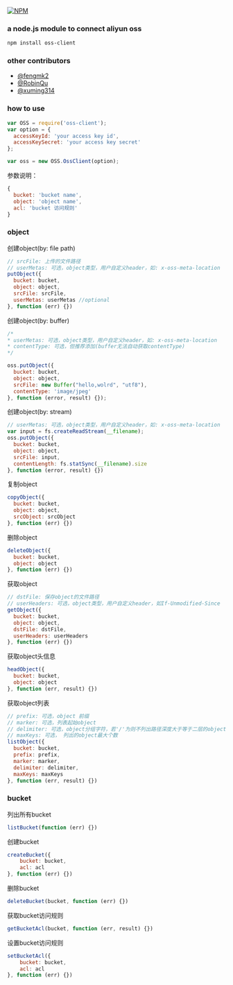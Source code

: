 [![NPM](https://nodei.co/npm/oss-client.png?downloads=true)](https://nodei.co/npm/oss-client/)

### a node.js module to connect aliyun oss
```bash
npm install oss-client
```

### other contributors
* [@fengmk2](https://github.com/fengmk2)
* [@RobinQu](https://github.com/RobinQu)
* [@xuming314](https://github.com/xuming314)

### how to use
```js
var OSS = require('oss-client');
var option = {
  accessKeyId: 'your access key id',
  accessKeySecret: 'your access key secret'
};

var oss = new OSS.OssClient(option);
```

参数说明：
```js
{
  bucket: 'bucket name',
  object: 'object name',
  acl: 'bucket 访问规则'
}
```

### object

创建object(by: file path)
```js
// srcFile: 上传的文件路径
// userMetas: 可选，object类型，用户自定义header，如: x-oss-meta-location
putObject({
  bucket: bucket,
  object: object,
  srcFile: srcFile,
  userMetas: userMetas //optional
}, function (err) {})
```

创建object(by: buffer)
```js
/*
* userMetas: 可选，object类型，用户自定义header，如: x-oss-meta-location
* contentType: 可选，但推荐添加(buffer无法自动获取contentType)
*/

oss.putObject({
  bucket: bucket,
  object: object,
  srcFile: new Buffer("hello,wolrd", "utf8"),
  contentType: 'image/jpeg'
}, function (error, result) {});
```

创建object(by: stream)
```js
// userMetas: 可选，object类型，用户自定义header，如: x-oss-meta-location
var input = fs.createReadStream(__filename);
oss.putObject({
  bucket: bucket,
  object: object,
  srcFile: input,
  contentLength: fs.statSync(__filename).size
}, function (error, result) {})
```

复制object
```js
copyObject({
  bucket: bucket,
  object: object,
  srcObject: srcObject
}, function (err) {})
```

删除object
```js
deleteObject({
  bucket: bucket,
  object: object
}, function (err) {})
```

获取object
```js
// dstFile: 保存object的文件路径
// userHeaders: 可选，object类型，用户自定义header，如If-Unmodified-Since
getObject({
  bucket: bucket,
  object: object,
  dstFile: dstFile,
  userHeaders: userHeaders
}, function (err) {})
```

获取object头信息
```js
headObject({
  bucket: bucket,
  object: object
}, function (err, result) {})
```

获取object列表
```js
// prefix: 可选，object 前缀
// marker: 可选，列表起始object
// delimiter: 可选，object分组字符，若'/'为则不列出路径深度大于等于二层的object。
// maxKeys: 可选， 列出的object最大个数
listObject({
  bucket: bucket,
  prefix: prefix,
  marker: marker,
  delimiter: delimiter,
  maxKeys: maxKeys
}, function (err, result) {})
```

### bucket

列出所有bucket
```js
listBucket(function (err) {})
```

创建bucket
```js
createBucket({
	bucket: bucket,
	acl: acl
}, function (err) {})
```

删除bucket
```js
deleteBucket(bucket, function (err) {})
```

获取bucket访问规则
```js
getBucketAcl(bucket, function (err, result) {})
```

设置bucket访问规则
```js
setBucketAcl({
	bucket: bucket,
	acl: acl
}, function (err) {})
```
